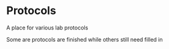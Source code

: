 # Protocols
A place for various lab protocols

Some are protocols are finished while others still need filled in
